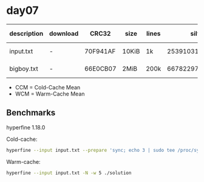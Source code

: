 # day07

| description | download | CRC32    | size  | lines | silver           | gold             | CCM [ms]        | WCM [ms]       |
| ----------- | -------- | -------- | ----- | ----- | ---------------- | ---------------- | --------------- | -------------- |
| input.txt   | -        | 70F941AF | 10KiB | 1k    | 253910319        | 254083736        | 10.90 ± 0.57    | 4.34 ± 0.09    |
| bigboy.txt  | -        | 66E0CB07 | 2MiB  | 200k  | 6678229757944529 | 7246011492564128 | 1538.31 ± 12.72 | 1465.15 ± 5.37 |

- CCM = Cold-Cache Mean
- WCM = Warm-Cache Mean

## Benchmarks

hyperfine 1.18.0

Cold-cache:

```bash
hyperfine --input input.txt --prepare 'sync; echo 3 | sudo tee /proc/sys/vm/drop_caches' ./solution
```

Warm-cache:

```bash
hyperfine --input input.txt -N -w 5 ./solution
```
